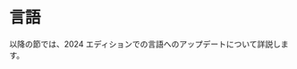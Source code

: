 <!--
# Language
-->

# 言語

<!--
The following chapters detail changes to the language in the 2024 Edition.
-->

以降の節では、2024 エディションでの言語へのアップデートについて詳説します。
